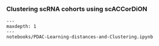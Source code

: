 
### Clustering scRNA cohorts using scACCorDiON

```{toctree}
---
maxdepth: 1
---
notebooks/PDAC-Learning-distances-and-Clustering.ipynb
```
